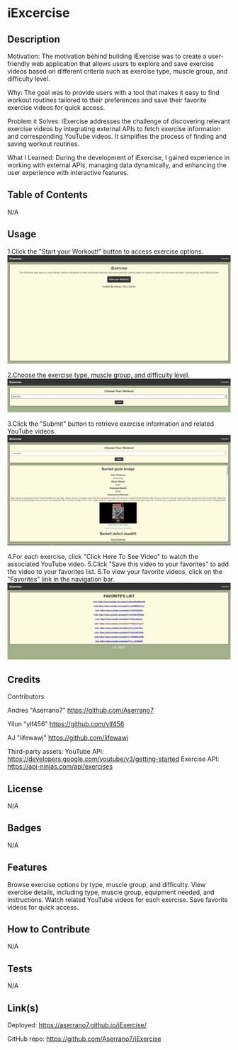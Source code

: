# iExcercise

## Description

Motivation: The motivation behind building iExercise was to create a user-friendly web application that allows users to explore and save exercise videos based on different criteria such as exercise type, muscle group, and difficulty level.

Why: The goal was to provide users with a tool that makes it easy to find workout routines tailored to their preferences and save their favorite exercise videos for quick access.

Problem it Solves: iExercise addresses the challenge of discovering relevant exercise videos by integrating external APIs to fetch exercise information and corresponding YouTube videos. It simplifies the process of finding and saving workout routines.

What I Learned: During the development of iExercise, I gained experience in working with external APIs, managing data dynamically, and enhancing the user experience with interactive features.

## Table of Contents

N/A

## Usage

1.Click the "Start your Workout!" button to access exercise options.
![This is a screenshot of the whole webpage](./assets/images/1.JPG)

2.Choose the exercise type, muscle group, and difficulty level.
![This is a screenshot of the whole webpage](./assets/images/2.JPG)

3.Click the "Submit" button to retrieve exercise information and related YouTube videos.
![This is a screenshot of the whole webpage](./assets/images/3.JPG)

4.For each exercise, click "Click Here To See Video" to watch the associated YouTube video.
5.Click "Save this video to your favorites" to add the video to your favorites list.
6.To view your favorite videos, click on the "Favorites" link in the navigation bar.
![This is a screenshot of the whole webpage](./assets/images/4.JPG)

## Credits
Contributors:

Andres "Aserrano7" https://github.com/Aserrano7

Yilun "ylf456" https://github.com/ylf456

AJ "lifewawj" https://github.com/lifewawj

Third-party assets:
YouTube API: https://developers.google.com/youtube/v3/getting-started
Exercise API: https://api-ninjas.com/api/exercises

## License

N/A

## Badges

N/A

## Features

Browse exercise options by type, muscle group, and difficulty.
View exercise details, including type, muscle group, equipment needed, and instructions.
Watch related YouTube videos for each exercise.
Save favorite videos for quick access.

## How to Contribute

N/A

## Tests

N/A

## Link(s)

Deployed: https://aserrano7.github.io/iExercise/

GitHub repo:  https://github.com/Aserrano7/iExercise
